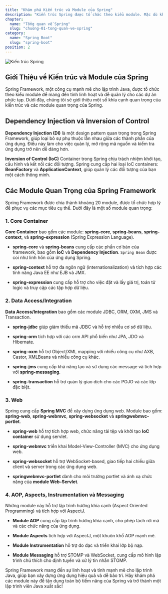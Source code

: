 ```yaml
---
title: "Khám phá Kiến trúc và Module của Spring"
description: "Kiến trúc Spring được tổ chức theo kiểu module. Mặc dù khá là nhiều nhưng bạn chỉ cần quan tâm đến những gì bạn cần dùng đến và mình sẽ giới thiệu chi tiết ở phần dưới."
chapter:
  name: "Tổng quan về Spring"
  slug: "chuong-01-tong-quan-ve-spring"
category:
  name: "Spring Boot"
  slug: "spring-boot"
position: 2
---
```


![Kiến trúc Spring](https://github.com/techmely/hoc-lap-trinh/assets/29374426/0fb746c7-cbe6-4ad7-860c-c4956b52a3ea)

## Giới Thiệu về Kiến trúc và Module của Spring

Spring Framework, một công cụ mạnh mẽ cho lập trình Java, được tổ chức theo kiểu module để mang đến tính linh hoạt và dễ quản lý cho các dự án phức tạp. Dưới đây, chúng tôi sẽ giới thiệu một số khía cạnh quan trọng của kiến trúc và các module quan trọng của Spring.

## Dependency Injection và Inversion of Control

**Dependency Injection (DI)** là một design pattern quan trọng trong Spring Framework, giúp loại bỏ sự phụ thuộc lẫn nhau giữa các thành phần của ứng dụng. Điều này làm cho việc quản lý, mở rộng mã nguồn và kiểm tra ứng dụng trở nên dễ dàng hơn.

**Inversion of Control (IoC)** Container trong Spring chịu trách nhiệm khởi tạo, cấu hình và kết nối các đối tượng. Spring cung cấp hai loại IoC containers: **BeanFactory** và **ApplicationContext**, giúp quản lý các đối tượng của bạn một cách thông minh.

## Các Module Quan Trọng của Spring Framework

Spring Framework được chia thành khoảng 20 module, được tổ chức hợp lý để phục vụ các mục tiêu cụ thể. Dưới đây là một số module quan trọng:

### 1. Core Container

**Core Container** bao gồm các module: **spring-core**, **spring-beans**, **spring-context**, và **spring-expression** (Spring Expression Language).

- **spring-core** và **spring-beans** cung cấp các phần cơ bản của framework, bao gồm **IoC** và **Dependency Injection**. `Spring Bean` được coi như linh hồn của ứng dụng Spring.

- **spring-context** hỗ trợ đa ngôn ngữ (internationalization) và tích hợp các tính năng Java EE như EJB và JMX.

- **spring-expression** cung cấp hỗ trợ cho việc đặt và lấy giá trị, toán tử logic và truy cập các tập hợp dữ liệu.

### 2. Data Access/Integration

**Data Access/Integration** bao gồm các module JDBC, ORM, OXM, JMS và Transaction.

- **spring-jdbc** giúp giảm thiểu mã JDBC và hỗ trợ nhiều cơ sở dữ liệu.

- **spring-orm** tích hợp với các orm API phổ biến như JPA, JDO và Hibernate.

- **spring-oxm** hỗ trợ Object/XML mapping với nhiều công cụ như AXB, Castor, XMLBeans và nhiều công cụ khác.

- **spring-jms** cung cấp khả năng tạo và sử dụng các message và tích hợp với **spring-messaging**.

- **spring-transaction** hỗ trợ quản lý giao dịch cho các POJO và các lớp đặc biệt.

### 3. Web

Spring cung cấp **Spring MVC** để xây dựng ứng dụng web. Module bao gồm: **spring-web**, **spring-webmvc**, **spring-websocket** và **springwebmvc-portlet**.

- **spring-web** hỗ trợ tích hợp web, chức năng tải tệp và khởi tạo **IoC container** sử dụng servlet.

- **spring-webmvc** triển khai Model-View-Controller (MVC) cho ứng dụng web.

- **spring-websocket** hỗ trợ WebSocket-based, giao tiếp hai chiều giữa client và server trong các ứng dụng web.

- **springwebmvc-portlet** dành cho môi trường portlet và ánh xạ chức năng của **module Web-Servlet**.

### 4. AOP, Aspects, Instrumentation và Messaging

Những module này hỗ trợ lập trình hướng khía cạnh (Aspect Oriented Programming) và tích hợp với AspectJ.

- **Module AOP** cung cấp lập trình hướng khía cạnh, cho phép tách rời mã và các chức năng của ứng dụng.

- **Module Aspects** tích hợp với AspectJ, một khuôn khổ AOP mạnh mẽ.

- **Module Instrumentation** hỗ trợ đo đạc và triển khai lớp bộ nạp.

- **Module Messaging** hỗ trợ STOMP và WebSocket, cung cấp mô hình lập trình chú thích cho định tuyến và xử lý tin nhắn STOMP.

Spring Framework mang đến sự linh hoạt và tính mạnh mẽ cho lập trình Java, giúp bạn xây dựng ứng dụng hiệu quả và dễ bảo trì. Hãy khám phá các module này để tận dụng toàn bộ tiềm năng của Spring và trở thành một lập trình viên Java xuất sắc!
